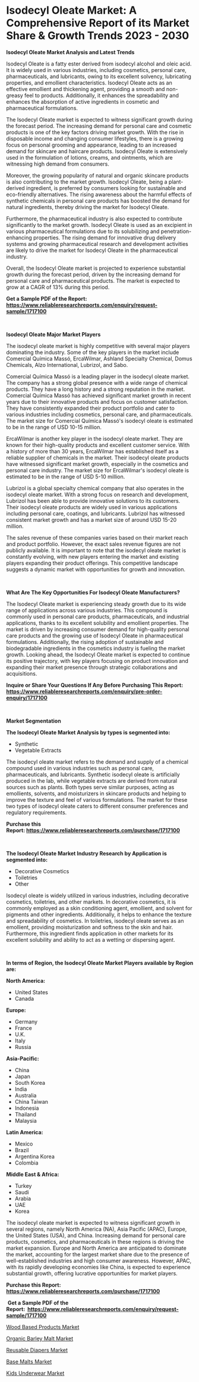 <p><h1>Isodecyl Oleate Market: A Comprehensive Report of its Market Share & Growth Trends 2023 - 2030</h1></p><p><strong>Isodecyl Oleate Market Analysis and Latest Trends</strong></p>
<p><p>Isodecyl Oleate is a fatty ester derived from isodecyl alcohol and oleic acid. It is widely used in various industries, including cosmetics, personal care, pharmaceuticals, and lubricants, owing to its excellent solvency, lubricating properties, and emollient characteristics. Isodecyl Oleate acts as an effective emollient and thickening agent, providing a smooth and non-greasy feel to products. Additionally, it enhances the spreadability and enhances the absorption of active ingredients in cosmetic and pharmaceutical formulations.</p><p>The Isodecyl Oleate market is expected to witness significant growth during the forecast period. The increasing demand for personal care and cosmetic products is one of the key factors driving market growth. With the rise in disposable income and changing consumer lifestyles, there is a growing focus on personal grooming and appearance, leading to an increased demand for skincare and haircare products. Isodecyl Oleate is extensively used in the formulation of lotions, creams, and ointments, which are witnessing high demand from consumers.</p><p>Moreover, the growing popularity of natural and organic skincare products is also contributing to the market growth. Isodecyl Oleate, being a plant-derived ingredient, is preferred by consumers looking for sustainable and eco-friendly alternatives. The rising awareness about the harmful effects of synthetic chemicals in personal care products has boosted the demand for natural ingredients, thereby driving the market for Isodecyl Oleate.</p><p>Furthermore, the pharmaceutical industry is also expected to contribute significantly to the market growth. Isodecyl Oleate is used as an excipient in various pharmaceutical formulations due to its solubilizing and penetration-enhancing properties. The rising demand for innovative drug delivery systems and growing pharmaceutical research and development activities are likely to drive the market for Isodecyl Oleate in the pharmaceutical industry.</p><p>Overall, the Isodecyl Oleate market is projected to experience substantial growth during the forecast period, driven by the increasing demand for personal care and pharmaceutical products. The market is expected to grow at a CAGR of 13% during this period.</p></p>
<p><strong>Get a Sample PDF of the Report:&nbsp; <a href="https://www.reliableresearchreports.com/enquiry/request-sample/1717100">https://www.reliableresearchreports.com/enquiry/request-sample/1717100</a></strong></p>
<p>&nbsp;</p>
<p><strong>Isodecyl Oleate Major Market Players</strong></p>
<p><p>The isodecyl oleate market is highly competitive with several major players dominating the industry. Some of the key players in the market include Comercial Química Massó, ErcaWilmar, Ashland Specialty Chemical, Domus Chemicals, Alzo International, Lubrizol, and Sabo.</p><p>Comercial Química Massó is a leading player in the isodecyl oleate market. The company has a strong global presence with a wide range of chemical products. They have a long history and a strong reputation in the market. Comercial Química Massó has achieved significant market growth in recent years due to their innovative products and focus on customer satisfaction. They have consistently expanded their product portfolio and cater to various industries including cosmetics, personal care, and pharmaceuticals. The market size for Comercial Química Massó's isodecyl oleate is estimated to be in the range of USD 10-15 million.</p><p>ErcaWilmar is another key player in the isodecyl oleate market. They are known for their high-quality products and excellent customer service. With a history of more than 30 years, ErcaWilmar has established itself as a reliable supplier of chemicals in the market. Their isodecyl oleate products have witnessed significant market growth, especially in the cosmetics and personal care industry. The market size for ErcaWilmar's isodecyl oleate is estimated to be in the range of USD 5-10 million.</p><p>Lubrizol is a global specialty chemical company that also operates in the isodecyl oleate market. With a strong focus on research and development, Lubrizol has been able to provide innovative solutions to its customers. Their isodecyl oleate products are widely used in various applications including personal care, coatings, and lubricants. Lubrizol has witnessed consistent market growth and has a market size of around USD 15-20 million.</p><p>The sales revenue of these companies varies based on their market reach and product portfolio. However, the exact sales revenue figures are not publicly available. It is important to note that the isodecyl oleate market is constantly evolving, with new players entering the market and existing players expanding their product offerings. This competitive landscape suggests a dynamic market with opportunities for growth and innovation.</p></p>
<p>&nbsp;</p>
<p><strong>What Are The Key Opportunities For Isodecyl Oleate Manufacturers?</strong></p>
<p><p>The Isodecyl Oleate market is experiencing steady growth due to its wide range of applications across various industries. This compound is commonly used in personal care products, pharmaceuticals, and industrial applications, thanks to its excellent solubility and emollient properties. The market is driven by increasing consumer demand for high-quality personal care products and the growing use of Isodecyl Oleate in pharmaceutical formulations. Additionally, the rising adoption of sustainable and biodegradable ingredients in the cosmetics industry is fueling the market growth. Looking ahead, the Isodecyl Oleate market is expected to continue its positive trajectory, with key players focusing on product innovation and expanding their market presence through strategic collaborations and acquisitions.</p></p>
<p><strong>Inquire or Share Your Questions If Any Before Purchasing This Report: <a href="https://www.reliableresearchreports.com/enquiry/pre-order-enquiry/1717100">https://www.reliableresearchreports.com/enquiry/pre-order-enquiry/1717100</a></strong></p>
<p>&nbsp;</p>
<p><strong>Market Segmentation</strong></p>
<p><strong>The Isodecyl Oleate Market Analysis by types is segmented into:</strong></p>
<p><ul><li>Synthetic</li><li>Vegetable Extracts</li></ul></p>
<p><p>The isodecyl oleate market refers to the demand and supply of a chemical compound used in various industries such as personal care, pharmaceuticals, and lubricants. Synthetic isodecyl oleate is artificially produced in the lab, while vegetable extracts are derived from natural sources such as plants. Both types serve similar purposes, acting as emollients, solvents, and moisturizers in skincare products and helping to improve the texture and feel of various formulations. The market for these two types of isodecyl oleate caters to different consumer preferences and regulatory requirements.</p></p>
<p><strong>Purchase this Report:&nbsp;<a href="https://www.reliableresearchreports.com/purchase/1717100">https://www.reliableresearchreports.com/purchase/1717100</a></strong></p>
<p>&nbsp;</p>
<p><strong>The Isodecyl Oleate Market Industry Research by Application is segmented into:</strong></p>
<p><ul><li>Decorative Cosmetics</li><li>Toiletries</li><li>Other</li></ul></p>
<p><p>Isodecyl oleate is widely utilized in various industries, including decorative cosmetics, toiletries, and other markets. In decorative cosmetics, it is commonly employed as a skin conditioning agent, emollient, and solvent for pigments and other ingredients. Additionally, it helps to enhance the texture and spreadability of cosmetics. In toiletries, isodecyl oleate serves as an emollient, providing moisturization and softness to the skin and hair. Furthermore, this ingredient finds application in other markets for its excellent solubility and ability to act as a wetting or dispersing agent.</p></p>
<p>&nbsp;</p>
<p><strong>In terms of Region, the Isodecyl Oleate Market Players available by Region are:</strong></p>
<p>
    <p> <strong> North America: </strong>
        <ul>
            <li>United States</li>
            <li>Canada</li>
        </ul>
        </p> 
    <p> <strong> Europe: </strong>
        <ul>
            <li>Germany</li>
            <li>France</li>
            <li>U.K.</li>
            <li>Italy</li>
            <li>Russia</li>
        </ul>
        </p> 
    <p> <strong> Asia-Pacific: </strong>
        <ul>
            <li>China</li>
            <li>Japan</li>
            <li>South Korea</li>
            <li>India</li>
            <li>Australia</li>
            <li>China Taiwan</li>
            <li>Indonesia</li>
            <li>Thailand</li>
            <li>Malaysia</li>
        </ul>
        </p> 
    <p> <strong> Latin America: </strong>
        <ul>
            <li>Mexico</li>
            <li>Brazil</li>
            <li>Argentina Korea</li>
            <li>Colombia</li>
        </ul>
        </p> 
    <p> <strong> Middle East & Africa: </strong>
        <ul>
            <li>Turkey</li>
            <li>Saudi</li>
            <li>Arabia</li>
            <li>UAE</li>
            <li>Korea</li>
        </ul>
    </p>
    </p>
<p><p>The isodecyl oleate market is expected to witness significant growth in several regions, namely North America (NA), Asia Pacific (APAC), Europe, the United States (USA), and China. Increasing demand for personal care products, cosmetics, and pharmaceuticals in these regions is driving the market expansion. Europe and North America are anticipated to dominate the market, accounting for the largest market share due to the presence of well-established industries and high consumer awareness. However, APAC, with its rapidly developing economies like China, is expected to experience substantial growth, offering lucrative opportunities for market players.</p></p>
<p><strong>Purchase this Report: <a href="https://www.reliableresearchreports.com/purchase/1717100">https://www.reliableresearchreports.com/purchase/1717100</a></strong></p>
<p>&nbsp;<strong>Get a Sample PDF of the Report:&nbsp;&nbsp;<a href="https://www.reliableresearchreports.com/enquiry/request-sample/1717100">https://www.reliableresearchreports.com/enquiry/request-sample/1717100</a></strong></p>
<p><strong></strong></p>
<p><p><a href="https://github.com/RoccoManning/Market-Research-Report-List-2/blob/main/wood-based-products-market.md">Wood Based Products Market</a></p><p><a href="https://medium.com/@evalynkoepp98698/organic-barley-malt-market-furnishes-information-on-market-share-market-trends-and-market-growth-292f2d8fc07a">Organic Barley Malt Market</a></p><p><a href="https://www.linkedin.com/pulse/reusable-diapers-market-size-growth-forecast-from-2023/">Reusable Diapers Market</a></p><p><a href="https://medium.com/@reganklocko456458/base-malts-market-furnishes-information-on-market-share-market-trends-and-market-growth-a711c55a7e7d">Base Malts Market</a></p><p><a href="https://www.linkedin.com/pulse/kids-underwear-market-challenges-opportunities-growth-drivers/">Kids Underwear Market</a></p></p>